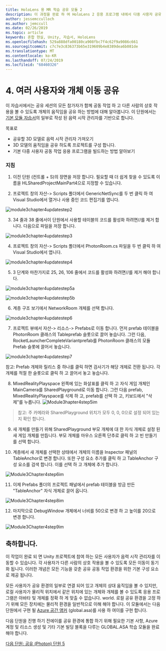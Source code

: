 ```yaml
---
title: HoloLens 용 MR 학습 공유 모듈 2
description: 이 과정을 완료 하 여 HoloLens 2 응용 프로그램 내에서 다중 사용자 공유 환경을 구현 하는 방법을 알아보세요.
author: jessemcculloch
ms.author: jemccull
ms.date: 02/26/2019
ms.topic: article
keywords: 혼합 현실, Unity, 자습서, HoloLens
ms.openlocfilehash: 529a888dfa00180ca908fbc7f4c62f9a9086c661
ms.sourcegitcommit: c7c7e3c836373b65e319609b4e8389dea6b081de
ms.translationtype: MT
ms.contentlocale: ko-KR
ms.lasthandoff: 07/24/2019
ms.locfileid: "68460326"
---
```

# <a name="4-sharing-object-movements-with-multiple-users"></a>4. 여러 사용자와 개체 이동 공유

이 자습서에서는 공유 세션의 모든 참가자가 함께 공동 작업 하 고 다른 사람의 상호 작용을 볼 수 있도록 개체의 움직임을 공유 하는 방법에 대해 알아봅니다. 이 단원에서는 [기본 모듈 자습서](mrlearning-base.md)의 일부로 작성 된 음력 시작 관리자를 기반으로 합니다.

목표로

- 공유할 3D 모델로 음력 시작 관리자 가져오기
- 3D 모델의 움직임을 공유 하도록 프로젝트를 구성 합니다.
- 기본 다중 사용자 공동 작업 응용 프로그램을 빌드하는 방법 알아보기

### <a name="instructions"></a>지침


1. 이전 단원 (컨트롤 + S)의 장면을 저장 합니다. 필요할 때 더 쉽게 찾을 수 있도록 이름을 HLSharedProjectMainPart4으로 지정할 수 있습니다.

2. 프로젝트 창의 자산-> Scripts 폴더에서 GenericNetSync를 두 번 클릭 하 여 Visual Studio에서 열거나 사용 중인 코드 편집기를 엽니다.  

![module3chapter4updatestep2](images/module3chapter4updatestep2.png)

3. 34 줄과 38 줄에서이 단원에서 사용할 테이블의 코드를 활성화 하려면//를 제거 합니다. 다음으로 파일을 저장 합니다. 

![module3chapter4updatestep3](images/module3chapter4updatestep3.png)

4. 프로젝트 창의 자산-> Scripts 폴더에서 PhotonRoom.cs 파일을 두 번 클릭 하 여 Visual Studio에서 엽니다. 

![module3chapter4updatestep4](images/module3chapter4updatestep4.png)

5. 3 단계와 마찬가지로 25, 26, 106 줄에서 코드를 활성화 하려면//를 제거 해야 합니다.

![module3chapter4updatestep5a](images/module3chapter4updatestep5a.png) 

![module3chapter4updatestep5b](images/module3chapter4updatestep5b.png)

6. 계층 구조 보기에서 NetworkRoom 개체를 선택 합니다.

![module3chapter4updatestep6](images/module3chapter4updatestep6.png)

7. 프로젝트 뷰에서 자산-> 리소스-> Prefabs로 이동 합니다. 먼저 prefab 테이블을 PhotonRoom 클래스의 Tableprefab 슬롯으로 끌어 놓습니다. 그런 다음, RocketLauncherCompleteVariantprefab를 PhotonRoom 클래스의 모듈 Prefab 슬롯에 끌어서 놓습니다.

![module3chapter4updatestep7](images/module3chapter4updatestep7.png)

   참고: Prefab 개체와 릴리스 중 하나를 클릭 하면 검사기가 해당 개체로 전환 됩니다. 각 개체를 적절 한 슬롯으로 클릭 하 고 끌어서 놓고 놓습니다.

8. MixedRealityPlayspace 왼쪽에 있는 화살표를 클릭 하 고 자식 게임 개체인 MainCamera를 SharedPlayground로 이동 합니다. 그런 다음 prefab, MixedRealityPlayspace를 삭제 하 고, prefab를 선택 하 고, 키보드에서 "삭제"를 누릅니다.
![Module3hapter4step5im](images/module3chapter4step5im.PNG)

>참고:  주 카메라와 SharedPlayground 위치가 모두 0, 0, 0으로 설정 되어 있는지 확인 합니다.
>

9. 새 개체를 만들기 위해 SharedPlayground 부모 개체에 대 한 자식 개체로 설정 된 새 게임 개체를 만듭니다. 부모 개체를 마우스 오른쪽 단추로 클릭 하 고 빈 만들기를 선택 합니다. 

10. 계층에서 새 개체를 선택한 상태에서 개체의 이름을 Inspector 패널의 TableAnchor로 변경 합니다. 또한 구성 요소 추가를 클릭 하 고 TableAnchor 구성 요소를 검색 합니다. 이를 선택 하 고 개체에 추가 합니다. 

![Module3Chapter4step6im](images/module3chapter4step7im.PNG)

11. 이제 Prefabs 폴더의 프로젝트 패널에서 prefab 테이블을 방금 만든 "TableAnchor" 자식 개체로 끌어 옵니다.

![Module3Chapter4step8im](images/module3chapter4step8im.PNG)

12. 마지막으로 DebugWindow 개체에서 너비를 50으로 변경 하 고 높이를 20으로 변경 합니다.

![Module3Chapter4step9im](images/module3chapter4step11im.PNG)

## <a name="congratulations"></a>축하합니다.


이 작업이 완료 되 면 Unity 프로젝트에 참여 하는 모든 사용자가 음력 시작 관리자를 이동할 수 있습니다. 각 사용자가 다른 사람의 상호 작용을 볼 수 있도록 모든 이동이 동기화 됩니다. 이러한 개념은 모든 기능을 갖춘 공유 공동 작업 환경을 위한 기본 구성 요소로 제공 됩니다. 

모든 사용자가 공유 환경의 일부로 연결 되어 있고 개체의 상대 움직임을 볼 수 있지만, 로컬 사용자가 물리적 위치에서 같은 위치에 있는 개체와 개체를 볼 수 있도록 응용 프로그램은 아바타 및 개체를 정확 하 게 맞출 수 없습니다. world. 로컬 공유 환경을 고정 하기 위해 모든 장치에는 물리적 환경을 일반적으로 이해 해야 합니다. 이 모듈에서는 다음 단원에서 구현 될 [Azure 공간 앵커](<https://azure.microsoft.com/en-us/services/spatial-anchors/>) (global.asa)를 사용 하 여이를 구현 합니다.

다음 단원을 진행 하기 전에이를 공유 환경에 통합 하기 위해 필요한 기본 사항, Azure 계정 및 리소스 생성 및 기타 기본 빌딩 블록을 다루는 GLOBAL.ASA 학습 모듈을 완료 해야 합니다.

[다음 단원: 공유 (Photon) 단원 5](mrlearning-sharing(photon)-ch5.md)

